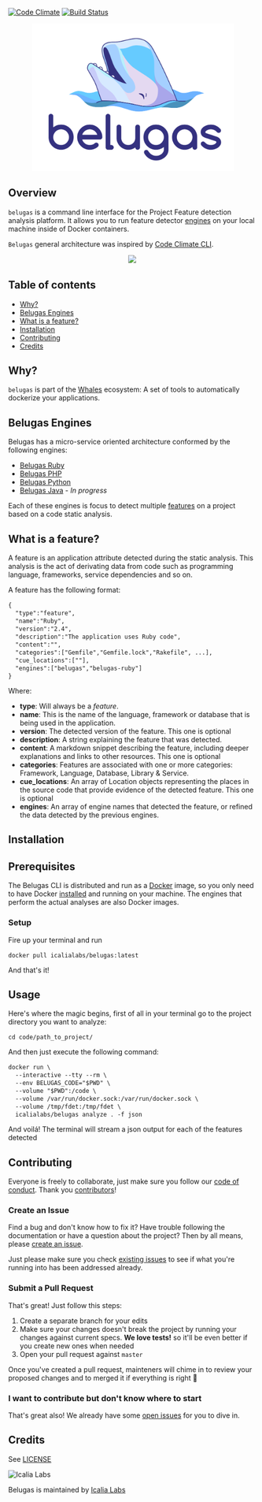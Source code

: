 [![Code Climate](https://codeclimate.com/github/WhalesIL/belugas/badges/gpa.svg)](https://codeclimate.com/github/WhalesIL/belugas)
[![Build Status](https://travis-ci.org/WhalesIL/belugas.svg?branch=master)](https://travis-ci.org/WhalesIL/belugas)

<p align="center">
  <img src="belugas.png" height="300px" alt="Belugas" />
</p>

## Overview

`belugas` is a command line interface for the Project Feature detection analysis platform. It allows you to run feature detector [engines](#belugas-engines) on your local machine inside of Docker containers. 

`Belugas` general architecture was inspired by [Code Climate CLI](https://github.com/codeclimate/codeclimate).

<p align="center">
  <img src="http://i.imgur.com/gMmucQk.gif">
</p>

## Table of contents

- [Why?](#why)
- [Belugas Engines](#belugas-engines)
- [What is a feature?](#what-is-a-feature)
- [Installation](#installation)
- [Contributing](#contributing)
- [Credits](#credits)

## Why?

`belugas` is part of the [Whales](https://github.com/WhalesIL/whales) ecosystem: A set of tools to automatically dockerize your applications.

## Belugas Engines

Belugas has a micro-service oriented architecture conformed by the following engines:

- [Belugas Ruby](https://github.com/WhalesIL/belugas-ruby)
- [Belugas PHP](https://github.com/WhalesIL/belugas)
- [Belugas Python](https://github.com/WhalesIL/belugas-python)
- [Belugas Java](https://github.com/WhalesIL/belugas-java) - _In progress_

Each of these engines is focus to detect multiple [features](#what-is-a-feature) on a project based on a code static analysis.

## What is a feature?

A feature is an application attribute detected during the static analysis. This analysis is the act of derivating data from code such as programming language, frameworks, service dependencies and so on. 

A feature has the following format:

```
{
  "type":"feature",
  "name":"Ruby",
  "version":"2.4",
  "description":"The application uses Ruby code",
  "content":"",
  "categories":["Gemfile","Gemfile.lock","Rakefile", ...],
  "cue_locations":[""],
  "engines":["belugas","belugas-ruby"]
}
```

Where:

- **type**: Will always be a _feature_.
- **name**: This is the name of the language, framework or database that is being used in the application. 
- **version**: The detected version of the feature. This one is optional
- **description**: A string explaining the feature that was detected.
- **content**: A markdown snippet describing the feature, including deeper explanations and links to other resources. This one is optional
- **categories**: Features are associated with one or more categories: Framework, Language, Database, Library & Service.
- **cue_locations**: An array of Location objects representing the places in the source code that provide evidence of the detected feature. This one is optional
- **engines**: An array of engine names that detected the feature, or refined the data detected by the previous engines.

## Installation 

## Prerequisites

The Belugas CLI is distributed and run as a [Docker](https://hub.docker.com/r/icalialabs/belugas/) image, so you only need to have Docker [installed](https://docs.docker.com/engine/installation/) and running on your machine. The engines that perform the actual analyses are also Docker images. 

### Setup

Fire up your terminal and run

```console
docker pull icalialabs/belugas:latest
```

And that's it! 

## Usage

Here's where the magic begins, first of all in your terminal go to the project directory you want to analyze:

```console
cd code/path_to_project/
```

And then just execute the following command:

```console
docker run \
  --interactive --tty --rm \
  --env BELUGAS_CODE="$PWD" \
  --volume "$PWD":/code \
  --volume /var/run/docker.sock:/var/run/docker.sock \
  --volume /tmp/fdet:/tmp/fdet \
  icalialabs/belugas analyze . -f json
```

And voilá! The terminal will stream a json output for each of the features detected

## Contributing

Everyone is freely to collaborate, just make sure you follow our [code of conduct](https://github.com/WhalesIL/belugas/blob/master/CODE_OF_CONDUCT.md). Thank you [contributors](https://github.com/WhalesIL/belugas/graphs/contributors)!

### Create an Issue

Find a bug and don't know how to fix it? Have trouble following the documentation or have a question about the project? Then by all means, please [create an issue](https://github.com/WhalesIL/belugas/issues/new).

Just please make sure you check [existing issues](https://github.com/WhalesIL/belugas/issues) to see if what you're running into has been addressed already.

### Submit a Pull Request

That's great! Just follow this steps:

1. Create a separate branch for your edits
2. Make sure your changes doesn't break the project by running your changes against current specs. **We love tests!** so it'll be even better if you create new ones when needed
3. Open your pull request against `master`

Once you've created a pull request, mainteners will chime in to review your proposed changes and to merged it if everything is right :tada:

### I want to contribute but don't know where to start

That's great also! We already have some [open issues](https://github.com/WhalesIL/belugas/issues) for you to dive in.

## Credits

See [LICENSE](LICENSE)

![Icalia Labs](https://raw.githubusercontent.com/icalialabs/kaishi/master/logo.png)

Belugas is maintained by [Icalia Labs](http://www.icalialabs.com/team)

